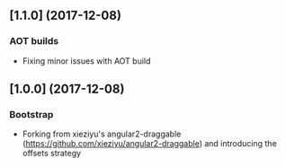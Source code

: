 
<a name="1.1.0"></a>
## [1.1.0] (2017-12-08)

### AOT builds
+ Fixing minor issues with AOT build

<a name="1.0.0"></a>
## [1.0.0] (2017-12-08)

### Bootstrap
+ Forking from xieziyu's angular2-draggable (https://github.com/xieziyu/angular2-draggable) and introducing the offsets strategy
